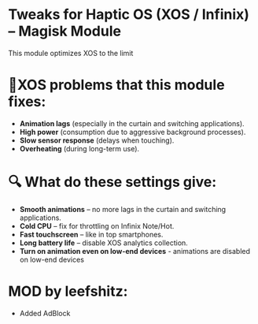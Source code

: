 # Tweaks for Haptic OS (XOS / Infinix) – Magisk Module
This module optimizes XOS to the limit
# 📌XOS problems that this module fixes:
- **Animation lags** (especially in the curtain and switching applications).
- **High power** (consumption due to aggressive background processes).
- **Slow sensor response** (delays when touching).
- **Overheating** (during long-term use).
# 🔍 What do these settings give:
- **Smooth animations** – no more lags in the curtain and switching applications.
- **Cold CPU** – fix for throttling on Infinix Note/Hot.
- **Fast touchscreen** – like in top smartphones.
- **Long battery life** – disable XOS analytics collection.
- **Turn on animation even on low-end devices** - animations are disabled on low-end devices
# MOD by leefshitz:
- Added AdBlock
